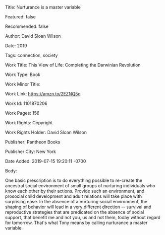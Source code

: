 Title: Nurturance is a master variable

Featured: false

Recommended: false

Author: David Sloan Wilson

Date: 2019

Tags: connection, society

Work Title: This View of Life: Completing the Darwinian Revolution

Work Type: Book

Work Minor Title:  

Work Link: https://amzn.to/2EZNQ5q

Work Id:  1101870206

Work Pages:  156

Work Rights:  Copyright

Work Rights Holder:  David Sloan Wilson

Publisher:  Pantheon Books

Publisher City:  New York

Date Added: 2019-07-15 19:20:11 -0700

Body:

One basic prescription is to do everything possible to re-create the ancestral social environment of small groups of nurturing individuals who know each other by their actions. Provide such an environment, and prosocial child development and adult relations will take place with surprising ease. In the absence of a nurturing social environment, the shaping of behavior will lead in a very different direction -- survival and reproductive strategies that are predicated on the absence of social support, that benefit me and not you, us and not them, today without regard for tomorrow. That's what Tony means by calling nurturance a master variable. 


